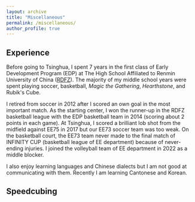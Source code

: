 ```yaml
---
layout: archive
title: "Miscellaneous"
permalink: /miscellaneous/
author_profile: true
---
```


Experience
------
Before going to Tsinghua, I spent 7 years in the first class of Early Development Program (EDP) at The High School Affiliated to Renmin University of China ([RDFZ](https://www.rdfz.cn/en/)). The majority of my middle school years were spent playing soccer, basketball, *Magic the Gathering*, *Hearthstone*, and Rubik's Cube. 

I retired from soccer in 2012 after I scored an own goal in the most important match. As the starting center, I won the runner-up in the RDFZ basketball league with the EDP basketball team in 2014 (scoring about 2 points in each game). At Tsinghua, I scored a brilliant lob shot from the midfield against EE75 in 2017 but our EE73 soccer team was too weak. On the basketball court, the EE73 team never made to the final match of INFINITY CUP (basketball league of EE department) because of never-ending injuries. I joined the volleyball team of EE department in 2022 as a middle blocker.

I also enjoy learning languages and Chinese dialects but I am not good at communicating with them. Recently I am learning Cantonese and Korean.

Speedcubing
------
